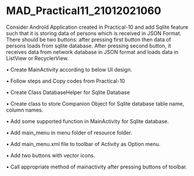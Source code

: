 # MAD_Practical11_21012021060

 Consider Android Application created in Practical-10 and add Sqlite feature such that it is storing data of persons which is received in JSON Format. There should be two buttons: after pressing first button then data of persons loads from sqlite database. After pressing second button, it receives data from network database in JSON format and loads data in ListView or RecyclerView.

•	Create MainActivity according to below UI design.

•	Follow steps and Copy codes from Practical-10

•	Create Class DatabaseHelper for Sqlite Database

•	Create class to store Companion Object for Sqlite database table name, column names.

•	Add some supported function in MainActivity for Sqlite database.

•	Add main_menu in menu folder of resource folder.

•	Add main_menu.xml file to toolbar of Activity as Option menu.

•	Add two buttons with vector icons.

•	Call appropriate method of mainactivity after pressing buttons of toolbar.
